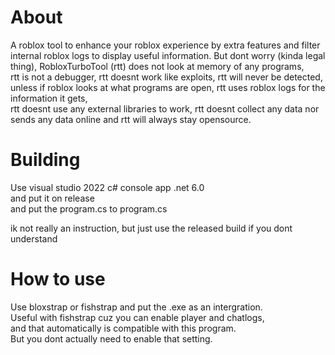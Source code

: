 # About
A roblox tool to enhance your roblox experience by extra features and filter internal roblox logs to display useful information.
But dont worry (kinda legal thing), RobloxTurboTool (rtt) does not look at memory of any programs,  
rtt is not a debugger, rtt doesnt work like exploits, rtt will never be detected,  
unless if roblox looks at what programs are open, rtt uses roblox logs for the information it gets,  
rtt doesnt use any external libraries to work, rtt doesnt collect any data nor sends any data online and rtt will always stay opensource.
# Building
Use visual studio 2022 c# console app .net 6.0  
and put it on release  
and put the program.cs to program.cs  

ik not really an instruction, but just use the released build if you dont understand

# How to use
Use bloxstrap or fishstrap and put the .exe as an intergration.  
Useful with fishstrap cuz you can enable player and chatlogs,  
and that automatically is compatible with this program.  
But you dont actually need to enable that setting.
